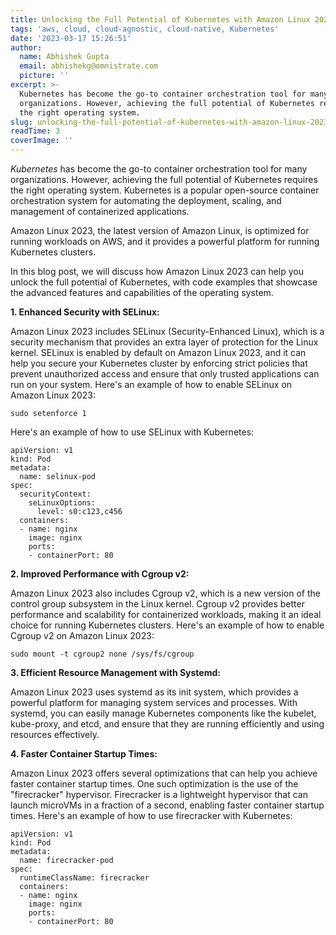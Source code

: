 ```yaml
---
title: Unlocking the Full Potential of Kubernetes with Amazon Linux 2023
tags: 'aws, cloud, cloud-agnostic, cloud-native, Kubernetes'
date: '2023-03-17 15:26:51'
author:
  name: Abhishek Gupta
  email: abhishekg@omnistrate.com
  picture: ''
excerpt: >-
  Kubernetes has become the go-to container orchestration tool for many
  organizations. However, achieving the full potential of Kubernetes requires
  the right operating system.
slug: unlocking-the-full-potential-of-kubernetes-with-amazon-linux-2023
readTime: 3
coverImage: ''
---
```


*Kubernetes* has become the go-to container orchestration tool for many organizations. However, achieving the full potential of Kubernetes requires the right operating system. 
Kubernetes is a popular open-source container orchestration system for automating the deployment, scaling, and management of containerized applications. 

Amazon Linux 2023, the latest version of Amazon Linux, is optimized for running workloads on AWS, and it provides a powerful platform for running Kubernetes clusters. 

In this blog post, we will discuss how Amazon Linux 2023 can help you unlock the full potential of Kubernetes, with code examples that showcase the advanced features and capabilities of the operating system.

**1. Enhanced Security with SELinux:**

Amazon Linux 2023 includes SELinux (Security-Enhanced Linux), which is a security mechanism that provides an extra layer of protection for the Linux kernel. SELinux is enabled by default on Amazon Linux 2023, and it can help you secure your Kubernetes cluster by enforcing strict policies that prevent unauthorized access and ensure that only trusted applications can run on your system. Here's an example of how to enable SELinux on Amazon Linux 2023:

    sudo setenforce 1

Here's an example of how to use SELinux with Kubernetes:

    apiVersion: v1
    kind: Pod
    metadata:
      name: selinux-pod
    spec:
      securityContext:
        seLinuxOptions:
          level: s0:c123,c456
      containers:
      - name: nginx
        image: nginx
        ports:
        - containerPort: 80


**2. Improved Performance with Cgroup v2:**

Amazon Linux 2023 also includes Cgroup v2, which is a new version of the control group subsystem in the Linux kernel. Cgroup v2 provides better performance and scalability for containerized workloads, making it an ideal choice for running Kubernetes clusters. Here's an example of how to enable Cgroup v2 on Amazon Linux 2023:

    sudo mount -t cgroup2 none /sys/fs/cgroup


**3. Efficient Resource Management with Systemd:**

Amazon Linux 2023 uses systemd as its init system, which provides a powerful platform for managing system services and processes. With systemd, you can easily manage Kubernetes components like the kubelet, kube-proxy, and etcd, and ensure that they are running efficiently and using resources effectively. 

**4. Faster Container Startup Times:**

Amazon Linux 2023 offers several optimizations that can help you achieve faster container startup times. One such optimization is the use of the "firecracker" hypervisor. Firecracker is a lightweight hypervisor that can launch microVMs in a fraction of a second, enabling faster container startup times. Here's an example of how to use firecracker with Kubernetes:

    apiVersion: v1
    kind: Pod
    metadata:
      name: firecracker-pod
    spec:
      runtimeClassName: firecracker
      containers:
      - name: nginx
        image: nginx
        ports:
        - containerPort: 80


